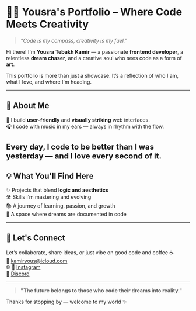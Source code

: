 # 👩‍💻 Yousra's Portfolio – Where Code Meets Creativity

> *“Code is my compass, creativity is my fuel.”*

Hi there! I'm **Yousra Tebakh Kamir** — a passionate **frontend developer**, a relentless **dream chaser**, and a creative soul who sees code as a form of **art**.

This portfolio is more than just a showcase. It’s a reflection of who I am, what I love, and where I'm heading.

---

## 🚀 About Me

🎨 I build **user-friendly** and **visually striking** web interfaces.  
🎧 I code with music in my ears — always in rhythm with the flow.  

Every day, I code to be better than I was yesterday — and I love every second of it.
---

## 💡 What You'll Find Here

✨ Projects that blend **logic and aesthetics**  
🛠 Skills I’m mastering and evolving  
📚 A journey of learning, passion, and growth  
💭 A space where dreams are documented in code

---


## 💬 Let's Connect

Let’s collaborate, share ideas, or just vibe on good code and coffee ☕  
📩 kamiryous@icloud.com  
🌐
📸 [Instagram](https://www.instagram.com/Kamiryousra)  
💬 [Discord](https://discord.com/users/kamiryousra)


---

> **"The future belongs to those who code their dreams into reality."**  

Thanks for stopping by — welcome to my world ✨
